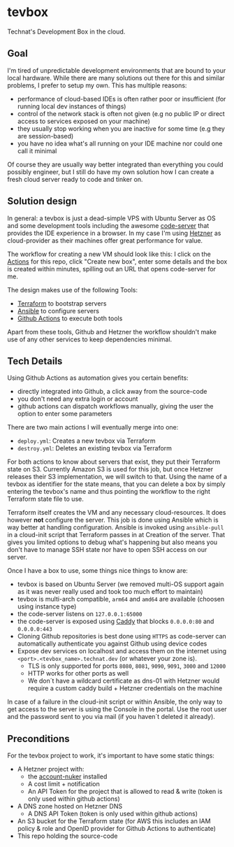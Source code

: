 # tevbox

Technat's Development Box in the cloud.

## Goal

I'm tired of unpredictable development environments that are bound to your local hardware. While there are many solutions out there for this and similar problems, I prefer to setup my own. This has multiple reasons:
- performance of cloud-based IDEs is often rather poor or insufficient (for running local dev instances of things)
- control of the network stack is often not given (e.g no public IP or direct access to services exposed on your machine)
- they usually stop working when you are inactive for some time (e.g they are session-based)
- you have no idea what's all running on your IDE machine nor could one call it minimal

Of course they are usually way better integrated than everything you could possibly engineer, but I still do have my own solution how I can create a fresh cloud server ready to code and tinker on.

## Solution design

In general: a tevbox is just a dead-simple VPS with Ubuntu Server as OS and some development tools including the awesome [code-server](https://github.com/coder/code-server) that provides the IDE experience in a browser. In my case I'm using [Hetzner](http://hetzner.de/) as cloud-provider as their machines offer great performance for value. 

The workflow for creating a new VM should look like this: I click on the [Actions](https://github.com/the-technat/tevbox/actions) for this repo, click "Create new box", enter some details and the box is created within minutes, spilling out an URL that opens code-server for me.

The design makes use of the following Tools:
- [Terraform](https://terraform.io) to bootstrap servers
- [Ansible](https://www.ansible.com/) to configure servers
- [Github Actions](https://docs.github.com/en/actions) to execute both tools

Apart from these tools, Github and Hetzner the workflow shouldn't make use of any other services to keep dependencies minimal.

## Tech Details

Using Github Actions as automation gives you certain benefits:
- directly integrated into Github, a click away from the source-code
- you don't need any extra login or account
- github actions can dispatch workflows manually, giving the user the option to enter some parameters

There are two main actions I will eventually merge into one:
- `deploy.yml`: Creates a new tevbox via Terraform
- `destroy.yml`: Deletes an existing tevbox via Terraform

For both actions to know about servers that exist, they put their Terraform state on S3. Currently Amazon S3 is used for this job, but once Hetzner releases their S3 implementation, we will switch to that. Using the name of a tevbox as identifier for the state means, that you can delete a box by simply entering the tevbox's name and thus pointing the workflow to the right Terraform state file to use.

Terraform itself creates the VM and any necessary cloud-resources. It does however **not** configure the server. This job is done using Ansible which is way better at handling configuration. Ansible is invoked using `ansible-pull` in a cloud-init script that Terraform passes in at Creation of the server. That gives you limited options to debug what's happening but also means you don't have to manage SSH state nor have to open SSH access on our server.

Once I have a box to use, some things nice things to know are:
- tevbox is based on Ubuntu Server (we removed multi-OS support again as it was never really used and took too much effort to maintain)
- tevbox is multi-arch compatible, `arm64` and `amd64` are available (choosen using instance type)
- the code-server listens on `127.0.0.1:65000` 
- the code-server is exposed using [Caddy](https://caddyserver.com/) that blocks `0.0.0.0:80` and `0.0.0.0:443`
- Cloning Github repositories is best done using `HTTPS` as code-server can automatically authenticate you against Github using device codes
- Expose dev services on localhost and access them on the internet using `<port>.<tevbox_name>.technat.dev` (or whatever your zone is).
  - TLS is only supported for ports `8080`, `8081`, `9090`, `9091`, `3000` and `12000` 
  - HTTP works for other ports as well
  - We don´t have a wildcard certificate as dns-01 with Hetzner would require a custom caddy build + Hetzner credentials on the machine

In case of a failure in the cloud-init script or within Ansible, the only way to get access to the server is using the Console in the portal. Use the root user and the password sent to you via mail (if you haven´t deleted it already).

## Preconditions

For the tevbox project to work, it's important to have some static things:
- A Hetzner project with:
  - the [account-nuker](https://github.com/the-technat/account-nuker) installed
  - A cost limit + notification 
  - An API Token for the project that is allowed to read & write (token is only used within github actions)
- A DNS zone hosted on Hetzner DNS
  - A DNS API Token (token is only used within github actions)
- An S3 bucket for the Terraform state (for AWS this includes an IAM policy & role and OpenID provider for Github Actions to authenticate)
- This repo holding the source-code